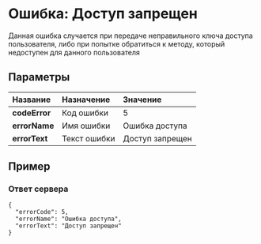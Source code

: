 # Ошибка: Доступ запрещен <a name="AccessDenidedError"/>
Данная ошибка случается при передаче неправильного ключа доступа пользователя,
либо при попытке обратиться к методу, который недоступен для данного пользователя

## Параметры
| Название     | Назначение     | Значение
| :------------- | :------------- | :------------- |
| **codeError** | Код ошибки |  5
| **errorName** | Имя ошибки | Ошибка доступа
| **errorText** | Текст ошибки | Доступ запрещен

## Пример

### Ответ сервера

```
{
  "errorCode": 5,
  "errorName": "Ошибка доступа",
  "errorText": "Доступ запрещен"
}
```
